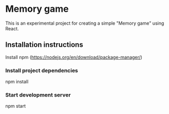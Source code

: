 # Memory game
This is an experimental project for creating a simple "Memory game" using React.

## Installation instructions
Install npm (https://nodejs.org/en/download/package-manager/)

### Install project dependencies
npm install

### Start development server
npm start